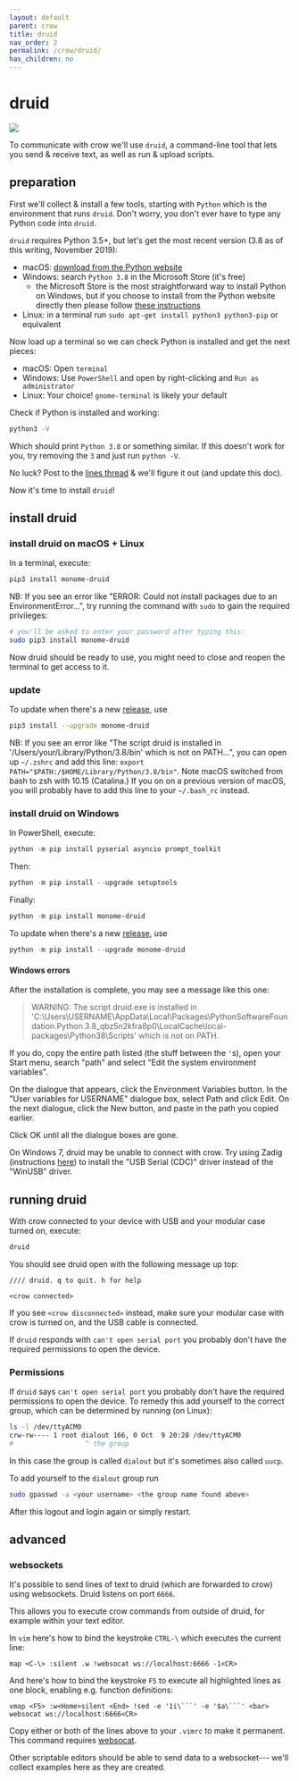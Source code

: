 ```yaml
---
layout: default
parent: crow
title: druid
nav_order: 2
permalink: /crow/druid/
has_children: no
---
```


# druid

![](../images/druid-start.png)

To communicate with crow we'll use `druid`, a command-line tool that lets you send & receive text, as well as run & upload scripts.

## preparation

First we'll collect & install a few tools, starting with `Python` which is the environment that runs `druid`. Don't worry, you don't ever have to type any Python code into `druid`.

`druid` requires Python 3.5+, but let's get the most recent version (3.8 as of this writing, November 2019):

- macOS: [download from the Python website](https://www.python.org/downloads/)
- Windows: search `Python 3.8` in the Microsoft Store (it's free)
	- the Microsoft Store is the most straightforward way to install Python on Windows, but if you choose to install from the Python website directly then please follow [these instructions](https://docs.google.com/document/d/11Bnly-JOBh4_mWSyIGmEIpE_YO-6VH179KSHEWTZr2M/edit)
- Linux: in a terminal run `sudo apt-get install python3 python3-pip` or equivalent

Now load up a terminal so we can check Python is installed and get the next pieces:

- macOS: Open `terminal`
- Windows: Use `PowerShell` and open by right-clicking and `Run as administrator`
- Linux: Your choice! `gnome-terminal` is likely your default

Check if Python is installed and working:

```bash
python3 -V
```

Which should print `Python 3.8` or something similar. If this doesn't work for you, try removing the `3` and just run `python -V`.

No luck? Post to the [lines thread](https://llllllll.co/t/crow-help-druid/25864) & we'll figure it out (and update this doc).

Now it's time to install `druid`!

## install druid

### install druid on macOS + Linux

In a terminal, execute:

```bash
pip3 install monome-druid
```

NB: If you see an error like "ERROR: Could not install packages due to an EnvironmentError...", try running the command with `sudo` to gain the required privileges:

```bash
# you'll be asked to enter your password after typing this:
sudo pip3 install monome-druid
```

Now druid should be ready to use, you might need to close and reopen the terminal to get access to it.

### update

To update when there's a new [release](https://github.com/monome/druid/releases), use

```bash
pip3 install --upgrade monome-druid
```

NB: If you see an error like "The script druid is installed in '/Users/your/Library/Python/3.8/bin' which is not on PATH...", you can open up `~/.zshrc` and add this line: `export PATH="$PATH:/$HOME/Library/Python/3.8/bin"`. Note macOS switched from bash to zsh with 10.15 (Catalina.) If you on on a previous version of macOS, you will probably have to add this line to your `~/.bash_rc` instead.

### install druid on Windows

In PowerShell, execute:

```powershell
python -m pip install pyserial asyncio prompt_toolkit
```

Then:

```powershell
python -m pip install --upgrade setuptools
```

Finally:

```powershell
python -m pip install monome-druid
```

To update when there's a new [release](https://github.com/monome/druid/releases), use

```powershell
python -m pip install --upgrade monome-druid
```

#### Windows errors

After the installation is complete, you may see a message like this one:

>WARNING: The script druid.exe is installed in 'C:\Users\USERNAME\AppData\Local\Packages\PythonSoftwareFoundation.Python.3.8_qbz5n2kfra8p0\LocalCache\local-packages\Python38\Scripts' which is not on PATH.

If you do, copy the entire path listed (the stuff between the `'`s), open your Start menu, search "path" and select "Edit the system environment variables".

On the dialogue that appears, click the Environment Variables button. In the "User variables for USERNAME" dialogue box, select Path and click Edit. On the next dialogue, click the New button, and paste in the path you copied earlier.

Click OK until all the dialogue boxes are gone.

On Windows 7, druid may be unable to connect with crow. Try using Zadig (instructions [here](/docs/crow/manual-update/#windows)) to install the "USB Serial (CDC)" driver instead of the "WinUSB" driver.

## running druid

With crow connected to your device with USB and your modular case turned on, execute:

```bash
druid
```

You should see druid open with the following message up top:

```
//// druid. q to quit. h for help

<crow connected>
```

If you see `<crow disconnected>` instead, make sure your modular case with crow is turned on, and the USB cable is connected.

If `druid` responds with `can't open serial port` you probably don't have the required permissions to open the device.

### Permissions

If `druid` says `can't open serial port` you probably don't have the required permissions to open the device. To remedy this add yourself to the correct group, which can be determined by running (on Linux):

```bash
ls -l /dev/ttyACM0
crw-rw---- 1 root dialout 166, 0 Oct  9 20:28 /dev/ttyACM0
#                  ^ the group
```

In this case the group is called `dialout` but it's sometimes also called `uucp`.

To add yourself to the `dialout` group run

```bash
sudo gpasswd -a <your username> <the group name found above>
```

After this logout and login again or simply restart.

## advanced

### websockets

It's possible to send lines of text to druid (which are forwarded to crow) using websockets. Druid listens on port `6666`.

This allows you to execute crow commands from outside of druid, for example within your text editor.

In `vim` here's how to bind the keystroke `CTRL-\` which executes the current line:

```
map <C-\> :silent .w !websocat ws://localhost:6666 -1<CR>
```

And here's how to bind the keystroke `F5` to execute all highlighted lines as one block, enabling e.g. function definitions:

```
vmap <F5> :w<Home>silent <End> !sed -e '1i\```' -e '$a\```' <bar> websocat ws://localhost:6666<CR>
```

Copy either or both of the lines above to your `.vimrc` to make it permanent. This command requires [websocat](https://github.com/vi/websocat).

Other scriptable editors should be able to send data to a websocket--- we'll collect examples here as they are created.
